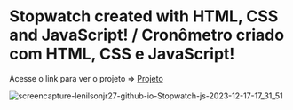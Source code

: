 <h1>Stopwatch created with HTML, CSS and JavaScript! / Cronômetro criado com HTML, CSS e JavaScript!</h1>

<p>Acesse o link para ver o projeto => <a href="https://lenilsonjr27.github.io/Stopwatch_js/" target="_blank">Projeto</a></p>

![screencapture-lenilsonjr27-github-io-Stopwatch-js-2023-12-17-17_31_51](https://github.com/LenilsonJr27/Stopwatch_js/assets/99227401/220088e8-716b-4868-adf1-81c1b608dcd1)
